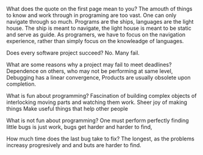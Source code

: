 What does the quote on the first page mean to you?
	 The amouth of things to know and work through in programing are too vast. One can only navigate through so much. Programs are the ships, languages are the light house. The ship is meant to navigate, the light house is meant to be static and serve as guide.  As programers, we have to focus on the navigation experience, rather than simply focus on the knowleadge of languages. 

Does every software project succeed?
	No. Many fail.

What are some reasons why a project may fail to meet deadlines?
	Dependence on others, who may not be performing at same level,
	Debugging has a linear convergence,
	Products are usually obsolete upon completion.


What is fun about programming?
	Fascination of building complex objects of interlocking moving parts and watching them work.
	Sheer joy of making things
	Make useful things that help other people

What is not fun about programming?
	One must perform perfectly
	finding little bugs is just work,
	bugs get harder and harder to find,

How much time does the last bug take to fix?
	The longest, as the problems increasy progresively and and buts are harder to find.